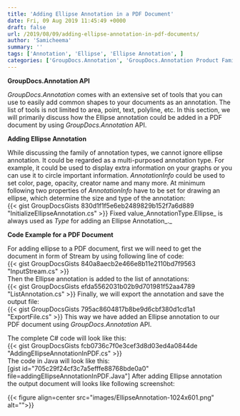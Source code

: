 ```yaml
---
title: 'Adding Ellipse Annotation in a PDF Document'
date: Fri, 09 Aug 2019 11:45:49 +0000
draft: false
url: /2019/08/09/adding-ellipse-annotation-in-pdf-documents/
author: 'Samicheema'
summary: ''
tags: ['Annotation', 'Ellipse', 'Ellipse Annotation', ]
categories: ['GroupDocs.Annotation', 'GroupDocs.Annotation Product Family']
---
```


**GroupDocs.Annotation API**

_GroupDocs.Annotation_ comes with an extensive set of tools that you can use to easily add common shapes to your documents as an annotation. The list of tools is not limited to area, point, text, polyline, etc. In this section, we will primarily discuss how the Ellipse annotation could be added in a PDF document by using _GroupDocs.Annotation_ API.

**Adding Ellipse Annotation**

While discussing the family of annotation types, we cannot ignore ellipse annotation. It could be regarded as a multi-purposed annotation type. For example, it could be used to display extra information on your graphs or you can use it to circle important information. _AnnotationInfo_ could be used to set color, page, opacity, creator name and many more. At minimum following two properties of _AnnotationInfo_ have to be set for drawing an ellipse, which determine the size and type of the annotation:  
{{< gist GroupDocsGists 830d1f1f5e6eb2489829b152f7a6d889 "InitializeEllipseAnnotation.cs" >}} Fixed value_AnnotationType.Ellipse_ is always used as _Type_ for adding an Ellipse Annotation_._

**Code Example for a PDF Document**

For adding ellipse to a PDF document, first we will need to get the document in form of Stream by using following line of code:  
{{< gist GroupDocsGists 840a8aecb2e466e8b11e2110bd7f9563 "InputStream.cs" >}}  
Then the Ellipse annotation is added to the list of annotations:  
{{< gist GroupDocsGists efda5562031b02b9d701981f52aa4789 "ListAnnotation.cs" >}} Finally, we will export the annotation and save the output file:  
{{< gist GroupDocsGists 795ac8604817b8be9d6cbf380d1cd1a1 "ExportFile.cs" >}} This way we have added an Ellipse annotation to our PDF document using _GroupDocs.Annotation_ API.  

The complete C# code will look like this:  
{{< gist GroupDocsGists fcb0736c7f0e3cef3d8d03ed4a0844de "AddingEllipseAnnotationInPDF.cs" >}}  
The code in Java will look like this:  
\[gist id="705c29f24cf3c7a5efffe88768bde0a0" file=addingEllipseAnnotationInPDF.Java"\] After adding Ellipse annotation the output document will looks like following screenshot:



{{< figure align=center src="images/EllipseAnnotation-1024x601.png" alt="">}}





